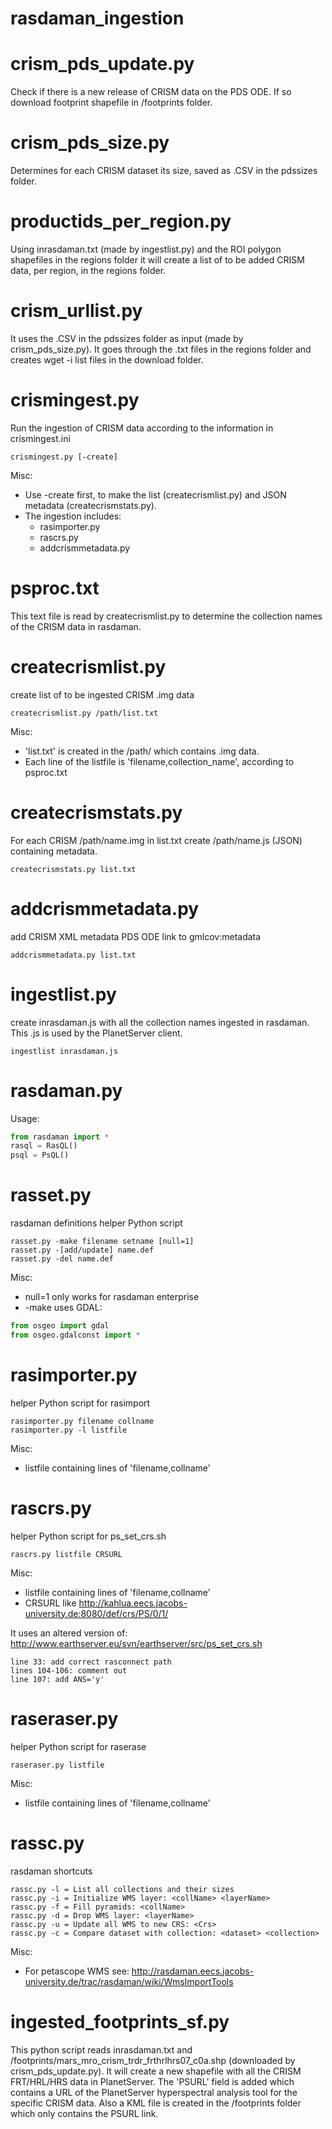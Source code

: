 rasdaman_ingestion
==================

# crism_pds_update.py
Check if there is a new release of CRISM data on the PDS ODE. If so download footprint shapefile in /footprints folder.

# crism_pds_size.py
Determines for each CRISM dataset its size, saved as .CSV in the pdssizes folder.

# productids_per_region.py
Using inrasdaman.txt (made by ingestlist.py) and the ROI polygon shapefiles in the regions folder it will create a list of to be added CRISM data, per region, in the regions folder.

# crism_urllist.py
It uses the .CSV in the pdssizes folder as input (made by crism_pds_size.py). It goes through the .txt files in the regions folder and creates wget -i list files in the download folder.

# crismingest.py
Run the ingestion of CRISM data according to the information in crismingest.ini

```
crismingest.py [-create]
```

Misc:
* Use -create first, to make the list (createcrismlist.py) and JSON metadata (createcrismstats.py).
* The ingestion includes:
  * rasimporter.py
  * rascrs.py
  * addcrismmetadata.py

# psproc.txt
This text file is read by createcrismlist.py to determine the collection names of the CRISM data in rasdaman.

# createcrismlist.py
create list of to be ingested CRISM .img data

```
createcrismlist.py /path/list.txt
```

Misc:
* 'list.txt' is created in the /path/ which contains .img data.
* Each line of the listfile is 'filename,collection_name', according to psproc.txt

# createcrismstats.py

For each CRISM /path/name.img in list.txt create /path/name.js (JSON) containing metadata.

```
createcrismstats.py list.txt
```

# addcrismmetadata.py
add CRISM XML metadata PDS ODE link to gmlcov:metadata

```
addcrismmetadata.py list.txt
```

# ingestlist.py
create inrasdaman.js with all the collection names ingested in rasdaman. This .js is used by the PlanetServer client.

```
ingestlist inrasdaman.js
```

# rasdaman.py
Usage:
```python
from rasdaman import *
rasql = RasQL()
psql = PsQL()
```

# rasset.py
rasdaman definitions helper Python script

```
rasset.py -make filename setname [null=1]
rasset.py -[add/update] name.def
rasset.py -del name.def
```

Misc:
* null=1 only works for rasdaman enterprise
* -make uses GDAL:

```python
from osgeo import gdal
from osgeo.gdalconst import *
```

# rasimporter.py
helper Python script for rasimport

```
rasimporter.py filename collname
rasimporter.py -l listfile
```
  
Misc:
* listfile containing lines of 'filename,collname'
  
# rascrs.py
helper Python script for ps_set_crs.sh

```
rascrs.py listfile CRSURL
```

Misc:
* listfile containing lines of 'filename,collname'
* CRSURL like http://kahlua.eecs.jacobs-university.de:8080/def/crs/PS/0/1/
  
It uses an altered version of: http://www.earthserver.eu/svn/earthserver/src/ps_set_crs.sh
```
line 33: add correct rasconnect path
lines 104-106: comment out
line 107: add ANS='y'
```

# raseraser.py
helper Python script for raserase

```
raseraser.py listfile
```

Misc:
* listfile containing lines of 'filename,collname'
 
# rassc.py
rasdaman shortcuts

```
rassc.py -l = List all collections and their sizes
rassc.py -i = Initialize WMS layer: <collName> <layerName>
rassc.py -f = Fill pyramids: <collName>
rassc.py -d = Drop WMS layer: <layerName>
rassc.py -u = Update all WMS to new CRS: <Crs>
rassc.py -c = Compare dataset with collection: <dataset> <collection>
```

Misc:
* For petascope WMS see: http://rasdaman.eecs.jacobs-university.de/trac/rasdaman/wiki/WmsImportTools

# ingested_footprints_sf.py
This python script reads inrasdaman.txt and /footprints/mars_mro_crism_trdr_frthrlhrs07_c0a.shp (downloaded by crism_pds_update.py). It will create a new shapefile with all the CRISM FRT/HRL/HRS data in PlanetServer. The 'PSURL' field is added which contains a URL of the PlanetServer hyperspectral analysis tool for the specific CRISM data. Also a KML file is created in the /footprints folder which only contains the PSURL link.
